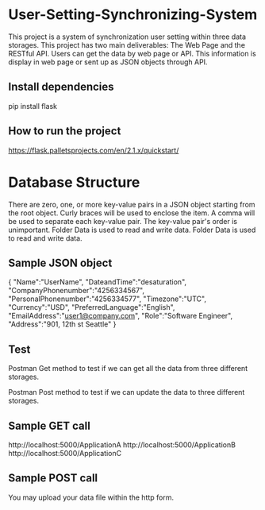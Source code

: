 # User-Setting-Synchronizing-System
This project is a system of synchronization user setting within three data storages.
This project has two main deliverables: The Web Page and the RESTful API.
Users can get the data by web page or API. 
This information is display in web page or sent up as JSON objects through API.

## Install dependencies
pip install flask

## How to run the project
https://flask.palletsprojects.com/en/2.1.x/quickstart/

# Database Structure
There are zero, one, or more key-value pairs in a JSON object starting from the root 
object.
Curly braces will be used to enclose the item. A comma will be used to separate 
each key-value pair.
The key-value pair's order is unimportant. 
Folder Data is used to read and write data.
Folder Data is used to read and write data.


## Sample JSON object
{ 
  "Name":"UserName", 
  "DateandTime":"desaturation", 
  "CompanyPhonenumber":"4256334567", 
  "PersonalPhonenumber":"4256334577", 
  "Timezone":"UTC", 
  "Currency":"USD", 
  "PreferredLanguage":"English", 
  "EmailAddress":"user1@company.com", 
  "Role":"Software Engineer", 
  "Address":"901, 12th st Seattle" 
}  

## Test
Postman Get method to test if we can get all the data from three different storages. 

Postman Post method to test if we can update the data to three different storages. 


## Sample GET call
http://localhost:5000/ApplicationA
http://localhost:5000/ApplicationB
http://localhost:5000/ApplicationC

## Sample POST call
You may upload your data file within the http form.